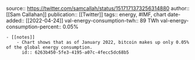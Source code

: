source:: https://twitter.com/samcallah/status/1517171373256314880
author:: [[Sam Callahan]]
publication:: [[Twitter]]
tags:: energy, #IMF, chart
date-added:: [[2022-04-24]] 
val-energy-consumption-twh:: 89 TWh
val-energy-consumption-percent:: 0.05%

	- [[notes]]
		- Chart shows that as of January 2022, bitcoin makes up only 0.05% of the global energy consumption.
		  id:: 6263b450-5fe3-4195-a07c-4fecc5dc68b5